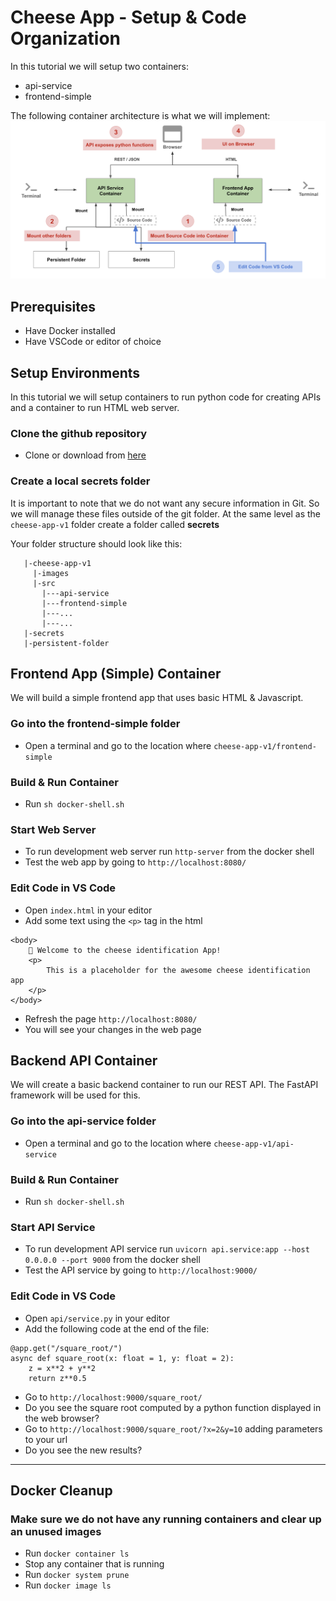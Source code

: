 # Cheese App - Setup & Code Organization

In this tutorial we will setup two containers:
* api-service
* frontend-simple

The following container architecture is what we will implement:
<img src="images/container-architecture.png"  width="800">

## Prerequisites
* Have Docker installed
* Have VSCode or editor of choice

## Setup Environments
In this tutorial we will setup containers to run python code for creating APIs and a container to run HTML web server.

### Clone the github repository
- Clone or download from [here](https://github.com/dlops-io/cheese-app-v1)

### Create a local **secrets** folder

It is important to note that we do not want any secure information in Git. So we will manage these files outside of the git folder. At the same level as the `cheese-app-v1` folder create a folder called **secrets**

Your folder structure should look like this:
```
   |-cheese-app-v1
     |-images
     |-src
       |---api-service
       |---frontend-simple
       |---...
       |---...
   |-secrets
   |-persistent-folder
```

## Frontend App (Simple) Container
We will build a simple frontend app that uses basic HTML & Javascript. 

### Go into the frontend-simple folder 
- Open a terminal and go to the location where `cheese-app-v1/frontend-simple`

### Build & Run Container
- Run `sh docker-shell.sh`


### Start Web Server
- To run development web server run `http-server` from the docker shell
- Test the web app by going to `http://localhost:8080/`

### Edit Code in VS Code
- Open `index.html` in your editor
- Add some text using the `<p>` tag in the html
```
<body>
    🍄 Welcome to the cheese identification App!
    <p>
        This is a placeholder for the awesome cheese identification app
    </p>
</body>
```
- Refresh the page `http://localhost:8080/`
- You will see your changes in the web page


## Backend API Container
We will create a basic backend container to run our REST API. The FastAPI framework will be used for this.

### Go into the api-service folder 
- Open a terminal and go to the location where `cheese-app-v1/api-service`

### Build & Run Container
- Run `sh docker-shell.sh`


### Start API Service
- To run development API service run `uvicorn api.service:app --host 0.0.0.0 --port 9000` from the docker shell
- Test the API service by going to `http://localhost:9000/`

### Edit Code in VS Code
- Open `api/service.py` in your editor
- Add the following code at the end of the file:
```
@app.get("/square_root/")
async def square_root(x: float = 1, y: float = 2):
    z = x**2 + y**2
    return z**0.5
```
- Go to `http://localhost:9000/square_root/`
- Do you see the square root computed by a python function displayed in the web browser?
- Go to `http://localhost:9000/square_root/?x=2&y=10` adding parameters to your url
- Do you see the new results?

---

## Docker Cleanup

### Make sure we do not have any running containers and clear up an unused images
* Run `docker container ls`
* Stop any container that is running
* Run `docker system prune`
* Run `docker image ls`
